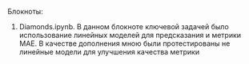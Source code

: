 Блокноты:
1. Diamonds.ipynb. В данном блокноте ключевой задачей было использование линейных моделей для предсказания и метрики MAE. В качестве дополнения мною были протестированы не линейные модели для улучшения качества метрики
